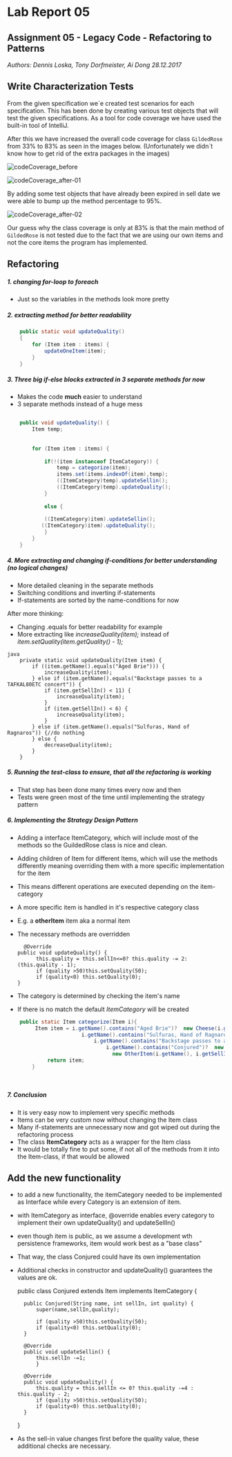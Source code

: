 # Lab Report 05
## Assignment 05 - Legacy Code - Refactoring to Patterns
_Authors: Dennis Loska, Tony Dorfmeister, Ai Dong 28.12.2017_

## Write Characterization Tests

From the given specification we´e created test scenarios for each specification. This has been done by creating various test objects that will test the given specifications. As a tool for code coverage we have used the built-in tool of IntelliJ.

After this we have increased the overall code coverage for class `GildedRose` from 33% to 83% as seen in the images below. (Unfortunately we didn´t know how to get rid of the extra packages in the images)

![codeCoverage_before](/Users/tweak/CloudStation/IMI/03_Semester/Informatik-03/labs/Lab05_GildedRose/lab_report/images/codeCoverage_before.png)

![codeCoverage_after-01](/Users/tweak/CloudStation/IMI/03_Semester/Informatik-03/labs/Lab05_GildedRose/lab_report/images/codeCoverage_after-01.png)

By adding some test objects that have already been expired in sell date we were able to bump up the method percentage to 95%. 

![codeCoverage_after-02](/Users/tweak/CloudStation/IMI/03_Semester/Informatik-03/labs/Lab05_GildedRose/lab_report/images/codeCoverage_after-02.png)

Our guess why the class coverage is only at 83% is that the main method of `GildedRose` is not tested due to the fact that we are using our own items and not the core items the program has implemented. 

## Refactoring

##### 1. changing for-loop to foreach

- Just so the variables in the methods look more pretty

##### 2. extracting method for better readability

```java
    public static void updateQuality()
    {
        for (Item item : items) {
            updateOneItem(item);
        }
    }
```

##### 3. Three big if-else blocks extracted in 3 separate methods for now

- Makes the code **much** easier to understand
- 3 separate methods instead of a huge mess

```java

    public void updateQuality() {
    	Item temp;
    	
    	
        for (Item item : items) {
        	
        	if(!(item instanceof ItemCategory)) {
        		temp = categorize(item);
        		items.set(items.indexOf(item),temp);  
        		((ItemCategory)temp).updateSellin();
                ((ItemCategory)temp).updateQuality();
        	}
        	
        	else {
  
        	((ItemCategory)item).updateSellin();
           ((ItemCategory)item).updateQuality();
        	}
        }
    }
```

##### 4. More extracting and changing if-conditions for better understanding (no logical changes)

- More detailed cleaning in the separate methods
- Switching conditions and inverting if-statements
- If-statements are sorted by the name-conditions for now


After more thinking:

- Changing .equals for better readability for example
- More extracting like _increaseQuality(item);_ instead of _item.setQuality(item.getQuality() - 1);_ 
```
java
    private static void updateQuality(Item item) {
        if ((item.getName().equals("Aged Brie"))) {
            increaseQuality(item);
        } else if (item.getName().equals("Backstage passes to a TAFKAL80ETC concert")) {
            if (item.getSellIn() < 11) {
                increaseQuality(item);
            }
            if (item.getSellIn() < 6) {
                increaseQuality(item);
            }
        } else if (item.getName().equals("Sulfuras, Hand of Ragnaros")) {//do nothing
        } else {
            decreaseQuality(item);
        }
    }
```
##### 5. Running the test-class to ensure, that all the refactoring is working

- That step has been done many times every now and then
- Tests were green most of the time until implementing the strategy pattern

##### 6. Implementing the Strategy Design Pattern

- Adding a interface ItemCategory, which will include most of the methods so the GuildedRose class is nice and clean.
- Adding children of Item for different Items, which will use the methods differently meaning overriding them with a more specific implementation for the item
- This means different operations are executed depending on the item-category
- A more specific item is handled in it's respective category class
- E.g. a **otherItem** item aka a normal item
- The necessary methods are overridden

	    @Override
      public void updateQuality() {
    	    this.quality = this.sellIn<=0? this.quality -= 2: (this.quality - 1);
    		if (quality >50)this.setQuality(50);
        	if (quality<0) this.setQuality(0);
      }


- The category is determined by checking the item's name
- If there is no match the default _ItemCategory_ will be created

```java
    public static Item categorize(Item i){
         Item item = i.getName().contains("Aged Brie")?  new Cheese(i.getName(), i.getSellIn(), i.getQuality()):
                        i.getName().contains("Sulfuras, Hand of Ragnaros")?  new Legendary(i.getName(), i.getSellIn(), i.getQuality()):
                            i.getName().contains("Backstage passes to a TAFKAL80ETC concert")?  new BackstagePass(i.getName(), i.getSellIn(), i.getQuality()):
                                i.getName().contains("Conjured")?  new Conjured(i.getName(), i.getSellIn(), i.getQuality()):
                                  new OtherItem(i.getName(), i.getSellIn(), i.getQuality());
             return item;
        }

    
```

##### 7. Conclusion

- It is very easy now to implement very specific methods
- Items can be very custom now without changing the Item class
- Many if-statements are unnecessary now and got wiped out during the refactoring process
- The class **ItemCategory** acts as a wrapper for the Item class
- It would be totally fine to put some, if not all of the methods from it into the Item-class, if that would be allowed

## Add the new functionality

- to add a new functionality, the itemCategory needed to be implemented as Interface while every Category is an extension of item. 
- with ItemCategory as interface, @override enables every category to implement their own updateQuality() and updateSellIn()
- even though item is public, as we assume a development wth persistence frameworks, item would work best as a "base class"
- That way, the class Conjured could have its own implementation
- Additional checks in constructor and updateQuality() guarantees the values are ok.

     public class Conjured extends Item implements ItemCategory {
	    
	    public Conjured(String name, int sellIn, int quality) {
	    	super(name,sellIn,quality);
		
			if (quality >50)this.setQuality(50);
			if (quality<0) this.setQuality(0);
		}
	    
	    @Override
	    public void updateSellin() {
	    	this.sellIn -=1;
	        }   
	    
	    @Override
        public void updateQuality() {
        	this.quality = this.sellIn <= 0? this.quality -=4 : this.quality - 2;
        	if (quality >50)this.setQuality(50);
        	if (quality<0) this.setQuality(0);
        }
    }
    
- As the sell-in value changes first before the quality value, these additional checks are necessary. 
